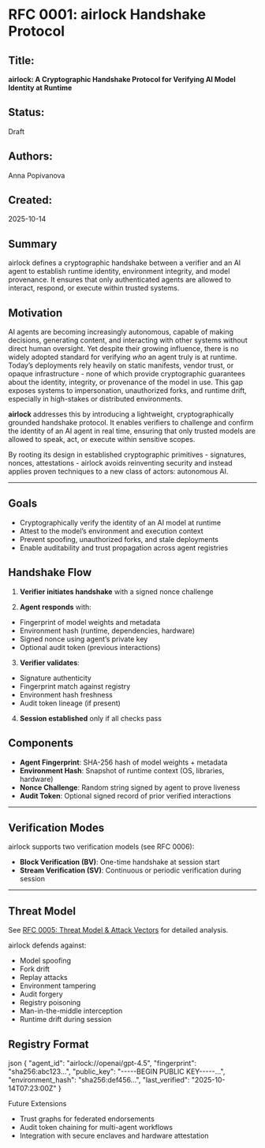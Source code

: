 # RFC 0001: airlock Handshake Protocol
## Title: 
**airlock: A Cryptographic Handshake Protocol for Verifying AI Model Identity at Runtime**

## Status:
Draft

## Authors:
Anna Popivanova

## Created:
2025-10-14

## Summary
airlock defines a cryptographic handshake between a verifier and an AI agent to establish runtime identity, environment integrity, and model provenance. It ensures that only authenticated agents are allowed to interact, respond, or execute within trusted systems.

## Motivation
AI agents are becoming increasingly autonomous, capable of making decisions, generating content, and interacting with other systems without direct human oversight. Yet despite their growing influence, there is no widely adopted standard for verifying *who* an agent truly is at runtime.
Today’s deployments rely heavily on static manifests, vendor trust, or opaque infrastructure - none of which provide cryptographic guarantees about the identity, integrity, or provenance of the model in use. This gap exposes systems to impersonation, unauthorized forks, and runtime drift, especially in high-stakes or distributed environments.

**airlock** addresses this by introducing a lightweight, cryptographically grounded handshake protocol. It enables verifiers to challenge and confirm the identity of an AI agent in real time, ensuring that only trusted models are allowed to speak, act, or execute within sensitive scopes.

By rooting its design in established cryptographic primitives - signatures, nonces, attestations - airlock avoids reinventing security and instead applies proven techniques to a new class of actors: autonomous AI.

---

## Goals
 - Cryptographically verify the identity of an AI model at runtime
 - Attest to the model’s environment and execution context
 - Prevent spoofing, unauthorized forks, and stale deployments
 - Enable auditability and trust propagation across agent registries

## Handshake Flow
 1. **Verifier initiates handshake** with a signed nonce challenge

 2. **Agent responds** with:
  - Fingerprint of model weights and metadata
  - Environment hash (runtime, dependencies, hardware)
  - Signed nonce using agent’s private key
  - Optional audit token (previous interactions)

 3. **Verifier validates**:
  - Signature authenticity
  - Fingerprint match against registry
  - Environment hash freshness
  - Audit token lineage (if present)

 4. **Session established** only if all checks pass

## Components
 - **Agent Fingerprint**: SHA-256 hash of model weights + metadata
 - **Environment Hash**: Snapshot of runtime context (OS, libraries, hardware)
 - **Nonce Challenge**: Random string signed by agent to prove liveness
 - **Audit Token**: Optional signed record of prior verified interactions

---

## Verification Modes

airlock supports two verification models (see RFC 0006):

- **Block Verification (BV)**: One-time handshake at session start
- **Stream Verification (SV)**: Continuous or periodic verification during session

---

## Threat Model
See [RFC 0005: Threat Model & Attack Vectors](0005-threat-model.md) for detailed analysis.

airlock defends against:
 - Model spoofing
 - Fork drift
 - Replay attacks
 - Environment tampering
 - Audit forgery
 - Registry poisoning
 - Man-in-the-middle interception
 - Runtime drift during session


## Registry Format
json
{
  "agent_id": "airlock://openai/gpt-4.5",
  "fingerprint": "sha256:abc123...",
  "public_key": "-----BEGIN PUBLIC KEY-----...",
  "environment_hash": "sha256:def456...",
  "last_verified": "2025-10-14T07:23:00Z"
}

Future Extensions
 - Trust graphs for federated endorsements
 - Audit token chaining for multi-agent workflows
 - Integration with secure enclaves and hardware attestation
